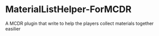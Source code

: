 # MaterialListHelper-ForMCDR
A MCDR plugin that write to help the players collect materials together easilier
